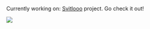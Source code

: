 
Currently working on: [Svitlooo](https://svitlooo.com) project. Go check it out!

<img src="https://media.giphy.com/media/vFKqnCdLPNOKc/giphy.gif"/>
